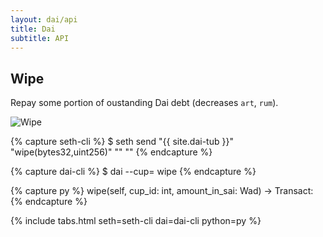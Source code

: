 ```yaml
---
layout: dai/api
title: Dai
subtitle: API
---
```


## Wipe

Repay some portion of oustanding Dai debt (decreases `art`, `rum`).

![Wipe](https://user-images.githubusercontent.com/5028/30463893-97a6aef4-9a22-11e7-9a65-3055ad05b8d6.png)

{% capture seth-cli %}
  $ seth send "{{ site.dai-tub }}" "wipe(bytes32,uint256)" "<cup-id>" "<amount-in-dai>"
{% endcapture %}

{% capture dai-cli %}
  $ dai --cup=<id> wipe <amount-in-dai>
{% endcapture %}

{% capture py %}
  wipe(self, cup_id: int, amount_in_sai: Wad) -> Transact:
{% endcapture %}

{% include tabs.html seth=seth-cli dai=dai-cli python=py %}
